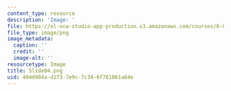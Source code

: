 ```yaml
---
content_type: resource
description: 'Image: '
file: https://ol-ocw-studio-app-production.s3.amazonaws.com/courses/6-004-computation-structures-spring-2017/404d904ad2737e9c7c346f761861a84e_Slide04.png
file_type: image/png
image_metadata:
  caption: ''
  credit: ''
  image-alt: ''
resourcetype: Image
title: Slide04.png
uid: 404d904a-d273-7e9c-7c34-6f761861a84e
---
```

